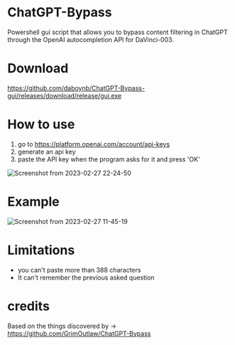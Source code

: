 # ChatGPT-Bypass
Powershell gui script that allows you to bypass content filtering in ChatGPT through the OpenAI autocompletion API for DaVinci-003.

# Download 
https://github.com/daboynb/ChatGPT-Bypass-gui/releases/download/release/gui.exe

# How to use 

1) go to https://platform.openai.com/account/api-keys
2) generate an api key
3) paste the API key when the program asks for it and press 'OK'

![Screenshot from 2023-02-27 22-24-50](https://user-images.githubusercontent.com/106079917/221688997-83484908-06d4-472e-a594-2d54c63ea0ee.png)

# Example

![Screenshot from 2023-02-27 11-45-19](https://user-images.githubusercontent.com/106079917/221613984-5a20637b-f46f-4b12-99b9-17cf7e0b5d99.png)

# Limitations

  - you can't paste more than 388 characters
  - It can't remember the previous asked question

# credits
Based on the things discovered by -> https://github.com/GrimOutlaw/ChatGPT-Bypass
